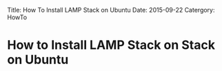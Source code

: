 Title: How To Install LAMP Stack on Ubuntu
Date: 2015-09-22
Catergory: HowTo

# How to Install LAMP Stack on Stack on Ubuntu

 
